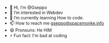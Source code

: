 - 👋 Hi, I’m @Gseppo
- 👀 I’m interested in Webdev 
- 🌱 I’m currently learning How to code.
- 📫 How to reach me gseppo@spacemonke.info
- 😄 Pronouns: He HIM
- ⚡ Fun fact: I'm bad at coding
